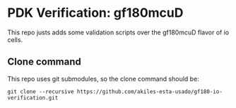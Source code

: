 # PDK Verification: gf180mcuD

This repo justs adds some validation scripts over the gf180mcuD flavor of io cells.

## Clone command

This repo uses git submodules, so the clone command should be:

~~~
git clone --recursive https://github.com/akiles-esta-usado/gf180-io-verification.git
~~~

